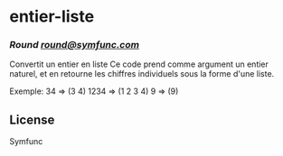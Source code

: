 # entier-liste
### _Round <round@symfunc.com>_

Convertit un entier en liste
Ce code prend comme argument un entier naturel, et en retourne les chiffres individuels sous la forme d'une liste.

Exemple: 34 => (3 4)
	 1234 => (1 2 3 4)
	 9 => (9)

## License

Symfunc

